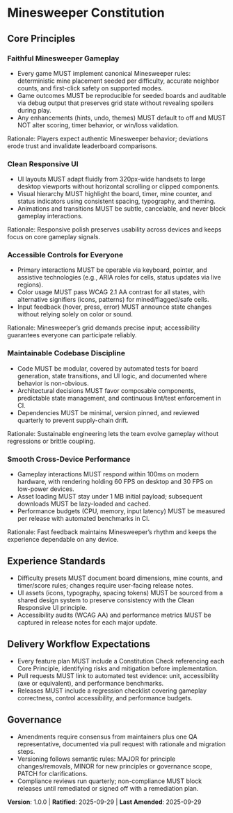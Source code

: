 <!--
Sync Impact Report
Version change: 0.0.0 → 1.0.0
Modified principles: New → Faithful Minesweeper Gameplay; New → Clean Responsive UI; New → Accessible Controls for Everyone; New → Maintainable Codebase Discipline; New → Smooth Cross-Device Performance
Added sections: Experience Standards; Delivery Workflow Expectations; Governance
Removed sections: None
Templates requiring updates: ✅ .specify/templates/plan-template.md; ✅ .specify/templates/spec-template.md; ✅ .specify/templates/tasks-template.md; ⚠ .specify/templates/commands (directory missing)
Follow-up TODOs: None
-->

# Minesweeper Constitution

## Core Principles

### Faithful Minesweeper Gameplay

- Every game MUST implement canonical Minesweeper rules: deterministic mine placement seeded per difficulty, accurate neighbor counts, and first-click safety on supported modes.
- Game outcomes MUST be reproducible for seeded boards and auditable via debug output that preserves grid state without revealing spoilers during play.
- Any enhancements (hints, undo, themes) MUST default to off and MUST NOT alter scoring, timer behavior, or win/loss validation.

Rationale: Players expect authentic Minesweeper behavior; deviations erode trust and invalidate leaderboard comparisons.

### Clean Responsive UI

- UI layouts MUST adapt fluidly from 320px-wide handsets to large desktop viewports without horizontal scrolling or clipped components.
- Visual hierarchy MUST highlight the board, timer, mine counter, and status indicators using consistent spacing, typography, and theming.
- Animations and transitions MUST be subtle, cancelable, and never block gameplay interactions.

Rationale: Responsive polish preserves usability across devices and keeps focus on core gameplay signals.

### Accessible Controls for Everyone

- Primary interactions MUST be operable via keyboard, pointer, and assistive technologies (e.g., ARIA roles for cells, status updates via live regions).
- Color usage MUST pass WCAG 2.1 AA contrast for all states, with alternative signifiers (icons, patterns) for mined/flagged/safe cells.
- Input feedback (hover, press, error) MUST announce state changes without relying solely on color or sound.

Rationale: Minesweeper’s grid demands precise input; accessibility guarantees everyone can participate reliably.

### Maintainable Codebase Discipline

- Code MUST be modular, covered by automated tests for board generation, state transitions, and UI logic, and documented where behavior is non-obvious.
- Architectural decisions MUST favor composable components, predictable state management, and continuous lint/test enforcement in CI.
- Dependencies MUST be minimal, version pinned, and reviewed quarterly to prevent supply-chain drift.

Rationale: Sustainable engineering lets the team evolve gameplay without regressions or brittle coupling.

### Smooth Cross-Device Performance

- Gameplay interactions MUST respond within 100ms on modern hardware, with rendering holding 60 FPS on desktop and 30 FPS on low-power devices.
- Asset loading MUST stay under 1 MB initial payload; subsequent downloads MUST be lazy-loaded and cached.
- Performance budgets (CPU, memory, input latency) MUST be measured per release with automated benchmarks in CI.

Rationale: Fast feedback maintains Minesweeper’s rhythm and keeps the experience dependable on any device.

## Experience Standards

- Difficulty presets MUST document board dimensions, mine counts, and timer/score rules; changes require user-facing release notes.
- UI assets (icons, typography, spacing tokens) MUST be sourced from a shared design system to preserve consistency with the Clean Responsive UI principle.
- Accessibility audits (WCAG AA) and performance metrics MUST be captured in release notes for each major update.

## Delivery Workflow Expectations

- Every feature plan MUST include a Constitution Check referencing each Core Principle, identifying risks and mitigation before implementation.
- Pull requests MUST link to automated test evidence: unit, accessibility (axe or equivalent), and performance benchmarks.
- Releases MUST include a regression checklist covering gameplay correctness, control accessibility, and performance budgets.

## Governance

- Amendments require consensus from maintainers plus one QA representative, documented via pull request with rationale and migration steps.
- Versioning follows semantic rules: MAJOR for principle changes/removals, MINOR for new principles or governance scope, PATCH for clarifications.
- Compliance reviews run quarterly; non-compliance MUST block releases until remediated or signed off with a remediation plan.

**Version**: 1.0.0 | **Ratified**: 2025-09-29 | **Last Amended**: 2025-09-29
